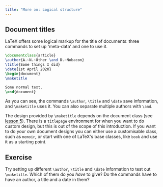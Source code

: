 ```yaml
---
title: "More on: Logical structure"
---
```


## Document titles

LaTeX offers some logical markup for the title of documents: three commands
to set up 'meta-data' and one to use it.

```latex
\documentclass{article}
\author{A.~N.~Other \and D.~Nobacon}
\title{Some things I did}
\date{1st April 2020}
\begin{document}
\maketitle

Some normal text.
\end{document}
```

As you can see, the commands `\author`, `\title` and `\date` save information,
and `\maketitle` uses it. You can also separate multiple authors with `\and`.

The design provided by `\maketitle` depends on the document class (see [lesson
5](lesson-05)). There is a `titlepage` environment for when you want to do
custom design, but this is out of the scope of this introduction.  If you want
to do your own document designs you can either use a customisable class, such
as `memoir`, or start with one of LaTeX's base classes, like `book` and use it
as a starting point.

## Exercise

Try setting up different `\author`, `\title` and `\date` information to test
out `\maketitle`. Which of them do you _have_ to give? Do the commands have to
have an author, a title and a date in them?
